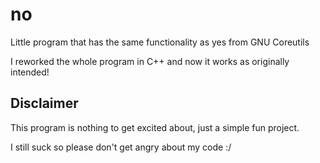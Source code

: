 # no
Little program that has the same functionality as yes from GNU Coreutils

I reworked the whole program in C++ and now it works as originally 
intended!

## Disclaimer
This program is nothing to get excited about, just a simple fun project.

I still suck so please don't get angry about my code :/
